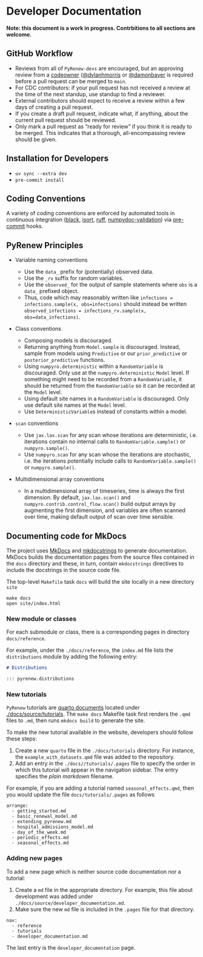 # Developer Documentation

**Note: this document is a work in progress. Contrbitions to all sections are welcome.**

## GitHub Workflow

- Reviews from all of `PyRenew-devs` are  encouraged, but an approving review from a [codeowner](https://github.com/CDCgov/PyRenew/blob/main/.github/CODEOWNERS) ([@dylanhmorris](https://github.com/dylanhmorris) or [@damonbayer](https://github.com/damonbayer) is required before a pull request can be merged to `main`.
- For CDC contributors: if your pull request has not received a review at the time of the next standup, use standup to find a reviewer.
- External contributors should expect to receive a review within a few days of creating a pull request.
- If you create a draft pull request, indicate what, if anything, about the current pull request should be reviewed.
- Only mark a pull request as “ready for review” if you think it is ready to be merged. This indicates that a thorough, all-encompassing review should be given.

## Installation for Developers

- `uv sync --extra dev`
- `pre-commit install`

## Coding Conventions

A variety of coding conventions are enforced by automated tools in continuous integration ([black](https://github.com/psf/black), [isort](https://github.com/PyCQA/isort), [ruff](https://github.com/astral-sh/ruff), [numpydoc-validation](https://github.com/numpy/numpydoc)) via [pre-commit](https://github.com/pre-commit/pre-commit) hooks.

## PyRenew Principles

- Variable naming conventions
    + Use the `data_` prefix for (potentially) observed data.
    + Use the `_rv` suffix for random variables.
    + Use the `observed_` for the output of sample statements where `obs` is a `data_` prefixed object.
    + Thus, code which may reasonably written like `infections = infections.sample(x, obs=infections)` should instead be written `observed_infections = infections_rv.sample(x, obs=data_infections)`.

- Class conventions
    + Composing models is discouraged.
    + Returning anything from `Model.sample` is discouraged. Instead, sample from models using `Predictive` or our `prior_predictive` or `posterior_predictive` functions.
    + Using `numpyro.deterministic` within a `RandomVariable` is discouraged. Only use at the `numpyro.deterministic` `Model` level. If something might need to be recorded from a `RandomVariable`, it should be returned from the `RandomVariable` so it can be recorded at the `Model` level.
    + Using default site names in a `RandomVariable` is discouraged. Only use default site names at the `Model` level.
    + Use `DeterministicVariable`s instead of constants within a model.

- `scan` conventions
    + Use `jax.lax.scan` for any scan whose iterations are deterministic, i.e. iterations contain no internal calls to `RandomVariable.sample()` or `numpyro.sample()`.
    + Use `numpyro.scan` for any scan whose the iterations are stochastic, i.e. the iterations potentially include calls to `RandomVariable.sample()` or `numpyro.sample()`.

- Multidimensional array conventions
    + In a multidimensional array of timeseries, time is always the first dimension. By default, `jax.lax.scan()` and `numpyro.contrib.control_flow.scan()` build output arrays by augmenting the first dimension, and variables are often scanned over time, making default output of scan over time sensible.

## Documenting code for MkDocs

The project uses [MkDocs](https://www.mkdocs.org/) and [mkdocstrings](https://mkdocstrings.github.io/) to generate documentation.
MkDocs builds the documentation pages from the source files contained in the `docs` directory
and these, in turn, contain `mkdocstrings` directives to include the docstrings in the source code file.

The top-level `Makefile` task `docs` will build the site locally in a new directory `site`

```
make docs
open site/index.html
```

### New module or classes

For each submodule or class, there is a corresponding pages in directory `docs/reference`.

For example, under the `./docs/reference`, the `index.md` file lists the `distributions` module by adding the following entry:

```markdown
# Distributions

::: pyrenew.distributions
```

### New tutorials

`PyRenew` tutorials are [quarto documents](https://quarto.org) located under [./docs/source/tutorials](https://github.com/CDCgov/PyRenew/tree/main/docs/source/tutorials).
The `make docs` Makefile task first renders the `.qmd` files to `.md`, then runs `mkdocs build` to generate the site.

To make the new tutorial available in the website, developers should follow these steps:

1. Create a new `quarto` file in the `./docs/tutorials` directory. For instance, the `example_with_datasets.qmd` file was added to the repository.
2. Add an entry in the `./docs//tutorials/.pages` file to specify the order in which this tutorial  will appear in the navigation sidebar.   The entry specifies the *plain markdown* filename.

For example, if you are adding a tutorial named `seasonal_effects.qmd`, then you would update the
file `docs/tutorials/.pages` as follows

```
arrange:
  - getting_started.md
  - basic_renewal_model.md
  - extending_pyrenew.md
  - hospital_admissions_model.md
  - day_of_the_week.md
  - periodic_effects.md
  - seasonal_effects.md
```



### Adding new pages

To add a new page which is neither source code documentation nor a tutorial:

1. Create a `md` file in the appropriate directory. For example, this file about development was added under `./docs/source/developer_documentation.md`.
2. Make sure the new `md` file is included in the `.pages` file for that directory.

```
nav:
  - reference
  - tutorials
  - developer_documentation.md
```

The last entry is the `developer_documentation` page.
